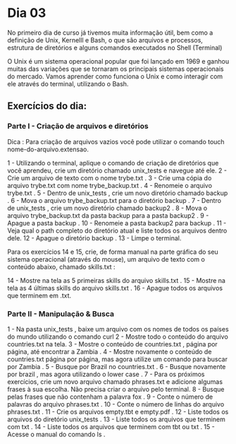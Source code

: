 # Dia 03

No primeiro dia de curso já tivemos muita informação útil, bem como a definição de Unix, Kernelll e Bash, o que são arquivos e processos, estrutura de diretórios e alguns comandos executados no Shell (Terminal)

O Unix é um sistema operacional popular que foi lançado em 1969 e ganhou muitas das variações que se tornaram os principais sistemas operacionais do mercado. Vamos aprender como funciona o Unix e como interagir com ele através do terminal, utilizando o Bash.

## Exercícios do dia:

### Parte I - Criação de arquivos e diretórios
Dica : Para criação de arquivos vazios você pode utilizar o comando touch nome-do-arquivo.extensao.

1 - Utilizando o terminal, aplique o comando de criação de diretórios que você aprendeu, crie um diretório chamado unix_tests e navegue até ele.
2 - Crie um arquivo de texto com o nome trybe.txt .
3 - Crie uma cópia do arquivo trybe.txt com nome trybe_backup.txt .
4 - Renomeie o arquivo trybe.txt .
5 - Dentro de unix_tests , crie um novo diretório chamado backup .
6 - Mova o arquivo trybe_backup.txt para o diretório backup .
7 - Dentro de unix_tests , crie um novo diretório chamado backup2 .
8 - Mova o arquivo trybe_backup.txt da pasta backup para a pasta backup2 .
9 - Apague a pasta backup .
10 - Renomeie a pasta backup2 para backup .
11 - Veja qual o path completo do diretório atual e liste todos os arquivos dentro dele.
12 - Apague o diretório backup .
13 - Limpe o terminal.

Para os exercícios 14 e 15, crie, de forma manual na parte gráfica do seu sistema operacional (através do mouse), um arquivo de texto com o conteúdo abaixo, chamado skills.txt :

14 - Mostre na tela as 5 primeiras skills do arquivo skills.txt .
15 - Mostre na tela as 4 últimas skills do arquivo skills.txt .
16 - Apague todos os arquivos que terminem em .txt.

### Parte II - Manipulação & Busca
1 - Na pasta unix_tests , baixe um arquivo com os nomes de todos os países do mundo utilizando o comando curl
2 - Mostre todo o conteúdo do arquivo countries.txt na tela.
3 - Mostre o conteúdo de countries.txt , página por página, até encontrar a Zambia .
4 - Mostre novamente o conteúdo de countries.txt página por página, mas agora utilize um comando para buscar por Zambia .
5 - Busque por Brazil no countries.txt .
6 - Busque novamente por brazil , mas agora utilizando o lower case .
7 - Para os próximos exercícios, crie um novo arquivo chamado phrases.txt e adicione algumas frases à sua escolha. Não precisa criar o arquivo pelo terminal.
8 - Busque pelas frases que não contenham a palavra fox .
9 - Conte o número de palavras do arquivo phrases.txt .
10 - Conte o número de linhas do arquivo phrases.txt .
11 - Crie os arquivos empty.tbt e empty.pdf .
12 - Liste todos os arquivos do diretório unix_tests .
13 - Liste todos os arquivos que terminem com txt .
14 - Liste todos os arquivos que terminem com tbt ou txt .
15 - Acesse o manual do comando ls .
